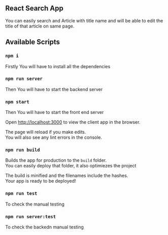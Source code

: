 ## React Search App

You can easily search and Article with title name and will be able to edit the title of that article on same page.

## Available Scripts

### `npm i`

Firstly You will have to install all the dependencies

### `npm run server`

Then You will have to start the backend server

### `npm start`

Then You will have to start the front end server

Open [http://localhost:3000](http://localhost:3000) to view the client app in the browser.

The page will reload if you make edits.<br />
You will also see any lint errors in the console.

### `npm run build`

Builds the app for production to the `build` folder.<br />
You can easily deploy that folder, it also optimiezes the project

The build is minified and the filenames include the hashes.<br />
Your app is ready to be deployed!

### `npm run test`

To check the manual testing

### `npm run server:test`

To check the backedn manual testing